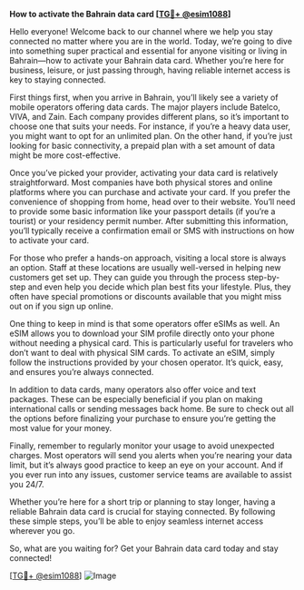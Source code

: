 **How to activate the Bahrain data card [[TG💪+ @esim1088](https://t.me/s/esim1088)]**

Hello everyone! Welcome back to our channel where we help you stay connected no matter where you are in the world. Today, we’re going to dive into something super practical and essential for anyone visiting or living in Bahrain—how to activate your Bahrain data card. Whether you’re here for business, leisure, or just passing through, having reliable internet access is key to staying connected.

First things first, when you arrive in Bahrain, you’ll likely see a variety of mobile operators offering data cards. The major players include Batelco, VIVA, and Zain. Each company provides different plans, so it’s important to choose one that suits your needs. For instance, if you’re a heavy data user, you might want to opt for an unlimited plan. On the other hand, if you’re just looking for basic connectivity, a prepaid plan with a set amount of data might be more cost-effective.

Once you’ve picked your provider, activating your data card is relatively straightforward. Most companies have both physical stores and online platforms where you can purchase and activate your card. If you prefer the convenience of shopping from home, head over to their website. You’ll need to provide some basic information like your passport details (if you’re a tourist) or your residency permit number. After submitting this information, you’ll typically receive a confirmation email or SMS with instructions on how to activate your card.

For those who prefer a hands-on approach, visiting a local store is always an option. Staff at these locations are usually well-versed in helping new customers get set up. They can guide you through the process step-by-step and even help you decide which plan best fits your lifestyle. Plus, they often have special promotions or discounts available that you might miss out on if you sign up online.

One thing to keep in mind is that some operators offer eSIMs as well. An eSIM allows you to download your SIM profile directly onto your phone without needing a physical card. This is particularly useful for travelers who don’t want to deal with physical SIM cards. To activate an eSIM, simply follow the instructions provided by your chosen operator. It’s quick, easy, and ensures you’re always connected.

In addition to data cards, many operators also offer voice and text packages. These can be especially beneficial if you plan on making international calls or sending messages back home. Be sure to check out all the options before finalizing your purchase to ensure you’re getting the most value for your money.

Finally, remember to regularly monitor your usage to avoid unexpected charges. Most operators will send you alerts when you’re nearing your data limit, but it’s always good practice to keep an eye on your account. And if you ever run into any issues, customer service teams are available to assist you 24/7.

Whether you’re here for a short trip or planning to stay longer, having a reliable Bahrain data card is crucial for staying connected. By following these simple steps, you’ll be able to enjoy seamless internet access wherever you go. 

So, what are you waiting for? Get your Bahrain data card today and stay connected!

[[TG💪+ @esim1088](https://t.me/s/esim1088)] 
![Image](https://i.postimg.cc/Y0z9fWf4/image.png)